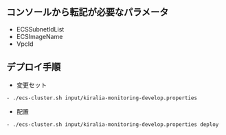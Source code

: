 ## コンソールから転記が必要なパラメータ
- ECSSubnetIdList
- ECSImageName
- VpcId

## デプロイ手順
- 変更セット

```
- ./ecs-cluster.sh input/kiralia-monitoring-develop.properties
```

- 配置

```
- ./ecs-cluster.sh input/kiralia-monitoring-develop.properties deploy
```